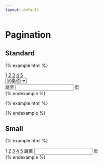 ```yaml
---
layout: default
---
```


# Pagination

## Standard

{% example html %}
<div class="ui-pagination">
  <a href="#" class="page"><i class="iconfont icon-arrow-left"></i></a>
  <span class="page active">1</span>
  <a href="#" class="page">2</a>
  <a href="#" class="page">3</a>
  <a href="#" class="page">4</a>
  <a href="#" class="page">5</a>
  <a href="#" class="page"><i class="iconfont icon-arrow-right"></i></a>
  <div class="ui-control-wrap">
    <select class="ui-select js-select w94">
      <option value="1">10条/页</option>
      <option value="2">20条/页</option>
      <option value="3">30条/页</option>
    </select>
  </div>
  <span class="text">跳至</span>
  <input class="ui-form-control" type="text" name="page">
  <span class="text">页</span>
</div>
{% endexample %}

{% example html %}
<script>
  var Select = ui.Select;
  new Select('.js-select');
</script>
{% endexample %}

## Small

{% example html %}
<div class="ui-pagination small">
  <a href="#" class="page"><i class="iconfont icon-arrow-left"></i></a>
  <span class="page active">1</span>
  <a href="#" class="page">2</a>
  <a href="#" class="page">3</a>
  <a href="#" class="page">4</a>
  <a href="#" class="page">5</a>
  <a href="#" class="page"><i class="iconfont icon-arrow-right"></i></a>
  <span class="text">跳至</span>
  <input class="ui-form-control" type="text" name="page">
  <span class="text">页</span>
</div>
{% endexample %}

